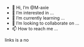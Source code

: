 - 👋 Hi, I’m @M-axie
- 👀 I’m interested in ...
- 🌱 I’m currently learning ...
- 💞️ I’m looking to collaborate on ...
- 📫 How to reach me ...

<!---
M-axie/M-axie is a ✨ special ✨ repository because its `README.md` (this file) appears on your GitHub profile.
You can click the Preview link to take a look at your changes.
--->
links is a no
